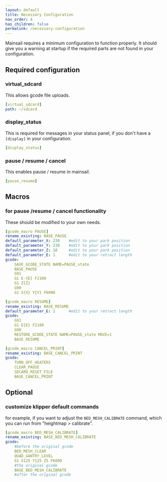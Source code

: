 ```yaml
---
layout: default
title: Necessary Configuration
nav_order: 4
has_children: false
permalink: /necessary-configuration
---
```


Mainsail requires a minimum configuration to function properly. It should give you a warning at startup if the required parts are not found in your configuration.

## Required configuration
### virtual_sdcard
This allows gcode file uploads.
```yaml
[virtual_sdcard]
path: ~/sdcard
```

### display_status
This is required for messages in your status panel, if you don't have a `[display]` in your configuration.
```yaml
[display_status]
```

### pause / resume / cancel
This enables pause / resume in mainsail.

```yaml
[pause_resume]
```

## Macros
### for pause /resume / cancel functionality
These should be modified to your own needs.
```yaml
[gcode_macro PAUSE]
rename_existing: BASE_PAUSE
default_parameter_X: 230    #edit to your park position
default_parameter_Y: 230    #edit to your park position
default_parameter_Z: 10     #edit to your park position
default_parameter_E: 1      #edit to your retract length
gcode:
    SAVE_GCODE_STATE NAME=PAUSE_state
    BASE_PAUSE
    G91
    G1 E-{E} F2100
    G1 Z{Z}
    G90
    G1 X{X} Y{Y} F6000
```

```yaml
[gcode_macro RESUME]
rename_existing: BASE_RESUME
default_parameter_E: 1      #edit to your retract length
gcode:
    G91
    G1 E{E} F2100
    G90
    RESTORE_GCODE_STATE NAME=PAUSE_state MOVE=1
    BASE_RESUME
```

```yaml
[gcode_macro CANCEL_PRINT]
rename_existing: BASE_CANCEL_PRINT
gcode:
    TURN_OFF_HEATERS
    CLEAR_PAUSE
    SDCARD_RESET_FILE
    BASE_CANCEL_PRINT
```

## Optional

### customize klipper default commands
for example, if you want to adjust the `BED_MESH_CALIBRATE` command, which you can run from "heightmap > calibrate".
```yaml
[gcode_macro BED_MESH_CALIBRATE]
rename_existing: BASE_BED_MESH_CALIBRATE
gcode:
    #before the original gcode
    BED_MESH_CLEAR
    QUAD_GANTRY_LEVEL
    G1 X125 Y125 Z5 F6000
    #the original gcode
    BASE_BED_MESH_CALIBRATE
    #after the original gcode
```
